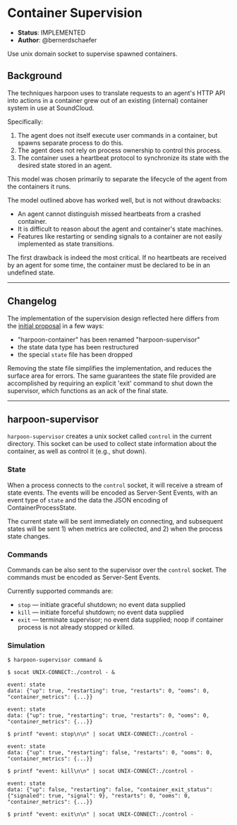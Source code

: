 # Container Supervision

- **Status**: IMPLEMENTED
- **Author**: @bernerdschaefer

Use unix domain socket to supervise spawned containers.

## Background

The techniques harpoon uses to translate requests to an agent's HTTP API into
actions in a container grew out of an existing (internal) container system in
use at SoundCloud.

Specifically:

  1. The agent does not itself execute user commands in a container, but spawns
     separate process to do this.
  2. The agent does not rely on process ownership to control this process.
  3. The container uses a heartbeat protocol to synchronize its state with the
     desired state stored in an agent.

This model was chosen primarily to separate the lifecycle of the agent from the
containers it runs.

The model outlined above has worked well, but is not without drawbacks:

  - An agent cannot distinguish missed heartbeats from a crashed container.
  - It is difficult to reason about the agent and container's state machines.
  - Features like restarting or sending signals to a container are not easily
    implemented as state transitions.

The first drawback is indeed the most critical. If no heartbeats are received
by an agent for some time, the container must be declared to be in an undefined
state.

---

## Changelog

The implementation of the supervision design reflected here differs from the
[initial proposal][1137bd] in a few ways:

  - "harpoon-container" has been renamed "harpoon-supervisor"
  - the state data type has been restructured
  - the special `state` file has been dropped

Removing the state file simplifies the implementation, and reduces the surface
area for errors. The same guarantees the state file provided are accomplished
by requiring an explicit 'exit' command to shut down the supervisor, which
functions as an ack of the final state.

[1137bd]: https://github.com/soundcloud/harpoon/blob/1137bd97f40e56272689ca57a5a81133ee32195b/doc/design/container-supervision.md

---

## harpoon-supervisor

`harpoon-supervisor` creates a unix socket called `control` in the current
directory. This socket can be used to collect state information about the
container, as well as control it (e.g., shut down).

### State

When a process connects to the `control` socket, it will receive a stream of
state events. The events will be encoded as Server-Sent Events, with an event
type of `state` and the data the JSON encoding of ContainerProcessState.

The current state will be sent immediately on connecting, and subsequent states
will be sent 1) when metrics are collected, and 2) when the process state
changes.

### Commands

Commands can be also sent to the supervisor over the `control` socket. The
commands must be encoded as Server-Sent Events.

Currently supported commands are:

  * `stop` — initiate graceful shutdown; no event data supplied
  * `kill` — initiate forceful shutdown; no event data supplied
  * `exit` — terminate supervisor; no event data supplied; noop if container
    process is not already stopped or killed.

### Simulation

```
$ harpoon-supervisor command &

$ socat UNIX-CONNECT:./control - &

event: state
data: {"up": true, "restarting": true, "restarts": 0, "ooms": 0, "container_metrics": {...}}

event: state
data: {"up": true, "restarting": true, "restarts": 0, "ooms": 0, "container_metrics": {...}}

$ printf "event: stop\n\n" | socat UNIX-CONNECT:./control -

event: state
data: {"up": true, "restarting": false, "restarts": 0, "ooms": 0, "container_metrics": {...}}

$ printf "event: kill\n\n" | socat UNIX-CONNECT:./control -

event: state
data: {"up": false, "restarting": false, "container_exit_status": {"signaled": true, "signal": 9}, "restarts": 0, "ooms": 0, "container_metrics": {...}}

$ printf "event: exit\n\n" | socat UNIX-CONNECT:./control -

```
